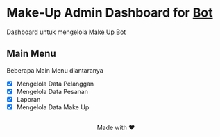 # Make-Up Admin Dashboard for [Bot](https://github.com/rizaldanu/make-up-bot.git) 
 
Dashboard untuk mengelola [Make Up Bot](https://github.com/rizaldanu/make-up-bot.git)

## Main Menu
 Beberapa Main Menu diantaranya
- [x] Mengelola Data Pelanggan
- [x] Mengelola Data Pesanan
- [x] Laporan
- [x] Mengelola Data Make Up
##
<center>Made with ❤</center>